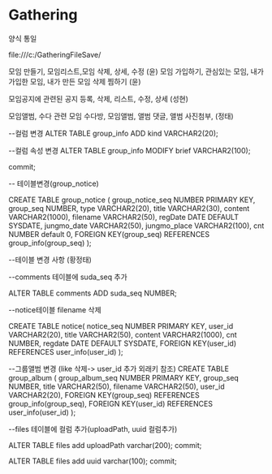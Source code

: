 # Gathering

양식 통일

file:///c:/GatheringFileSave/

모임 만들기, 모임리스트,모임 삭제, 상세, 수정 (윤)
모임 가입하기, 관심있는 모임, 내가 가입한 모임, 내가 만든 모임 삭제 찜하기 (윤)


모임공지에 관련된
공지 등록, 삭제, 리스트, 수정, 상세  (성현)




모임앨범, 수다 관련
모임 수다방, 모임앨범, 앨범 댓글, 앨범 사진첨부, (정태)





--컬럼 변경 
ALTER TABLE group_info ADD kind VARCHAR2(20);

--컬럼 속성 변경
ALTER TABLE group_info MODIFY brief VARCHAR2(100);

commit;


-- 테이블변경(group_notice)

CREATE TABLE group_notice (
	group_notice_seq	NUMBER PRIMARY KEY,
	group_seq	        NUMBER,
	type	            VARCHAR2(20),
	title	            VARCHAR2(30),
	content	            VARCHAR2(1000),
	filename	        VARCHAR2(50),
	regDate	            DATE DEFAULT SYSDATE,
	jungmo_date	        VARCHAR2(50),
	jungmo_place	    VARCHAR2(100),
        cnt                 NUMBER default 0,
    FOREIGN KEY(group_seq) REFERENCES group_info(group_seq)
);

--테이블 변경 사항 (황정태)

--comments 테이블에 suda_seq 추가 

ALTER TABLE comments ADD suda_seq NUMBER;


--notice테이블 filename 삭제 

CREATE TABLE notice(
notice_seq  NUMBER PRIMARY KEY,
user_id     VARCHAR2(20),
title       VARCHAR2(50),
content     VARCHAR2(1000),
cnt         NUMBER,
regdate     DATE DEFAULT SYSDATE,
FOREIGN KEY(user_id) REFERENCES user_info(user_id)
);


--그룹앨범  변경 (like 삭제-> user_id 추가 외래키 참조)
CREATE TABLE group_album (
	group_album_seq	NUMBER PRIMARY KEY,
	group_seq	    NUMBER,
	title	        VARCHAR2(50),
	filename	    VARCHAR2(50),
	user_id	        VARCHAR2(20),
    FOREIGN KEY(group_seq) REFERENCES group_info(group_seq),
    FOREIGN KEY(user_id) REFERENCES user_info(user_id)
);

--files 테이블에 컬럼 추가(uploadPath, uuid 컬럼추가)

ALTER TABLE files add uploadPath varchar(200);
commit;

ALTER TABLE files add uuid varchar(100);
commit;

